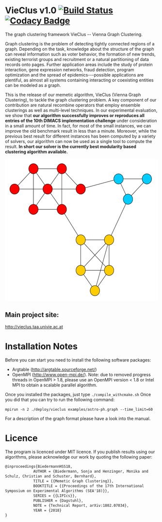 VieClus v1.0 [![Build Status](https://travis-ci.org/VieClus/VieClus.svg?branch=master)](https://travis-ci.org/VieClus/VieClus)
[![Codacy Badge](https://app.codacy.com/project/badge/Grade/cdbe232aec5a4356aa259bc038cd3006)](https://www.codacy.com/gh/VieClus/VieClus/dashboard?utm_source=github.com&amp;utm_medium=referral&amp;utm_content=VieClus/VieClus&amp;utm_campaign=Badge_Grade)
=====

The graph clustering framework VieClus -- Vienna Graph Clustering.

Graph clustering is the problem of detecting tightly connected regions of a
graph. Depending on the task, knowledge about the structure of the graph can
reveal information such as voter behavior, the formation of new trends, existing
terrorist groups and recruitment or a natural partitioning of
data records onto pages. Further application areas
include the study of protein interaction, gene
expression networks, fraud
detection, program optimization and the spread of
epidemics---possible applications are plentiful, as
almost all systems containing interacting or coexisting entities can be modeled
as a graph. 



This is the release of our memetic algorithm, VieClus (Vienna Graph Clustering), to tackle the graph clustering problem. 
A key component of our contribution are natural recombine operators that employ ensemble clusterings as well as multi-level techniques. 
In our experimental evaluation, we show that **our algorithm successfully improves or reproduces all entries of the 10th DIMACS implementation challenge** under consideration in a small amount of time. In fact, for most of the small instances, we can improve the old benchmark result in less than a minute.
Moreover, while the previous best result for different instances has been computed by a variety of solvers, our algorithm can now be used as a single tool to compute the result. **In short our solver is the currently best modularity based clustering algorithm available.**

<p align="center">
<img src="./img/example_clustering.png"
  alt="example clustering"
  width="538" height="468">
</p>

## Main project site:
http://vieclus.taa.univie.ac.at

Installation Notes
=====

Before you can start you need to install the following software packages:

- Argtable (http://argtable.sourceforge.net/)
- OpenMPI (http://www.open-mpi.de/). Note: due to removed progress threads in OpenMPI > 1.8, please use an OpenMPI version < 1.8 or Intel MPI to obtain a scalable parallel algorithm.

Once you installed the packages, just type 
``./compile_withcmake.sh``
Once you did that you can try to run the following command:

``mpirun -n 2 ./deploy/vieclus examples/astro-ph.graph --time_limit=60``

For a description of the graph format please have a look into the manual.


Licence
=====
The program is licenced under MIT licence.
If you publish results using our algorithms, please acknowledge our work by quoting the following paper:

```
@inproceedings{BiedermannHSS18,
             AUTHOR = {Biedermann, Sonja and Henzinger, Monika and Schulz, Christian and Schuster, Bernhard},
             TITLE = {{Memetic Graph Clustering}},
             BOOKTITLE = {{Proceedings of the 17th International Symposium on Experimental Algorithms (SEA'18)}},
             SERIES = {{LIPIcs}},
             PUBLISHER = {Dagstuhl},
             NOTE = {Technical Report, arXiv:1802.07034},
             YEAR = {2018}
}
```

